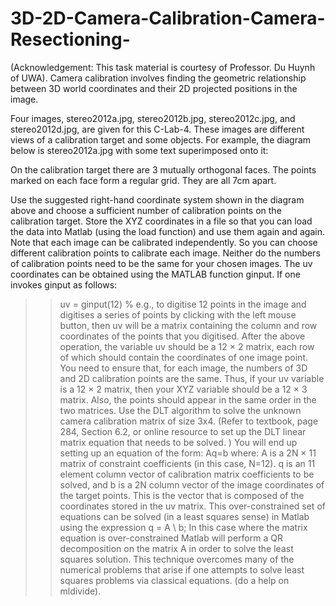 # 3D-2D-Camera-Calibration-Camera-Resectioning-

(Acknowledgement: This task material is courtesy of Professor. Du Huynh of UWA).
Camera calibration involves finding the geometric relationship between 3D world coordinates and their 2D projected positions in the image.

Four images, stereo2012a.jpg, stereo2012b.jpg, stereo2012c.jpg, and stereo2012d.jpg, are given for this C-Lab-4. These images are different views of a calibration target and some objects. For example, the diagram below is stereo2012a.jpg with some text superimposed onto it:

On the calibration target there are 3 mutually orthogonal faces. The points marked on each face form a regular grid. They are all 7cm apart.

Use the suggested right-hand coordinate system shown in the diagram above and choose a sufficient number of calibration points on the calibration target.
Store the XYZ coordinates in a file so that you can load the data into Matlab (using the load function) and use them again and again. Note that each image can be calibrated independently. So you can choose different calibration points to calibrate each image. Neither do the numbers of calibration points need to be the same for your chosen images.
The uv coordinates can be obtained using the MATLAB function ginput. If one invokes ginput as follows:
>> uv = ginput(12) % e.g., to digitise 12 points in the image
and digitises a series of points by clicking with the left mouse button, then uv will be a matrix containing the column and row coordinates of the points that you digitised.
After the above operation, the variable uv should be a 12 × 2 matrix, each row of which should contain the coordinates of one image point.
You need to ensure that, for each image, the numbers of 3D and 2D calibration points are the same. Thus, if your uv variable is a 12 × 2 matrix, then your XYZ variable should be a 12 × 3 matrix. Also, the points should appear in the same order in the two matrices.
Use the DLT algorithm to solve the unknown camera calibration matrix of size 3x4. (Refer to textbook, page 284, Section 6.2, or online resource to set up the DLT linear matrix equation that needs to be solved. )
You will end up setting up an equation of the form:
Aq=b
where:
A is a 2N × 11 matrix of constraint coefficients (in this case, N=12).
q is an 11 element column vector of calibration matrix coefficients to be solved, and
b is a 2N column vector of the image coordinates of the target points. This is the vector that is composed of the coordinates stored in the uv matrix.
This over-constrained set of equations can be solved (in a least squares sense) in Matlab using the expression
q = A \ b;
In this case where the matrix equation is over-constrained Matlab will perform a QR decomposition on the matrix A in order to solve the least squares solution. This technique overcomes many of the numerical problems that arise if one attempts to solve least squares problems via classical equations. (do a help on mldivide).
